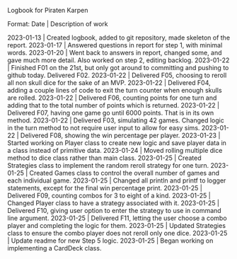 Logbook for Piraten Karpen

Format: Date | Description of work

2023-01-13 | Created logbook, added to git repository, made skeleton of the report.
2023-01-17 | Answered questions in report for step 1, with minimal words.
2023-01-20 | Went back to answers in report, changed some, and gave much more detail. Also worked on step 2, editing backlog.
2023-01-22 | Finished F01 on the 21st, but only got around to committing and pushing to github today. Delivered F02. 
2023-01-22 | Delivered F05, choosing to reroll all non skull dice for the sake of an MVP.
2023-01-22 | Delivered F04, adding a couple lines of code to exit the turn counter when enough skulls are rolled.
2023-01-22 | Delivered F06, counting points for one turn and adding that to the total number of points which is returned.
2023-01-22 | Delivered F07, having one game go until 6000 points. That is in its own method.
2023-01-22 | Delivered F03, simulating 42 games. Changed logic in the turn method to not require user input to allow for easy sims.
2023-01-22 | Delivered F08, showing the win percentage per player.
2023-01-23 | Started working on Player class to create new logic and save player data in a class instead of primitive data.
2023-01-24 | Moved rolling multiple dice method to dice class rather than main class.
2023-01-25 | Created Strategies class to implement the random reroll strategy for one turn.
2023-01-25 | Created Games class to control the overall number of games and each individual game.
2023-01-25 | Changed all println and printf to logger statements, except for the final win percentage print.
2023-01-25 | Delivered F09, counting combos for 3 to eight of a kind.
2023-01-25 | Changed Player class to have a strategy associated with it.
2023-01-25 | Delivered F10, giving user option to enter the strategy to use in command line argument.
2023-01-25 | Delivered F11, letting the user choose a combo player and completing the logic for them.
2023-01-25 | Updated Strategies class to ensure the combo player does not reroll only one dice.
2023-01-25 | Update readme for new Step 5 logic.
2023-01-25 | Began working on implementing a CardDeck class.
